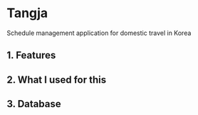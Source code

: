 # Tangja
Schedule management application for domestic travel in Korea

## 1. Features

## 2. What I used for this

## 3. Database 
  
